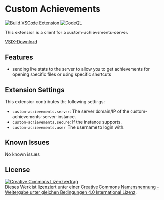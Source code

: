 # Custom Achievements

[![Build VSCode Extension](https://github.com/J0J0HA/custom-achievements-plugin-vscode/actions/workflows/main.yml/badge.svg)](https://github.com/J0J0HA/custom-achievements-plugin-vscode/actions/workflows/main.yml)
[![CodeQL](https://github.com/J0J0HA/custom-achievements-plugin-vscode/actions/workflows/codeql.yml/badge.svg)](https://github.com/J0J0HA/custom-achievements-plugin-vscode/actions/workflows/codeql.yml)

This extension is a client for a custom-achievements-server.

[VSIX-Download](https://files.jojojux.de/resources/builds/custom-achievements-plugin-vscode/)

## Features

* sending live stats to the server to allow you to get achievements for opening specific files or using specific shortcuts

## Extension Settings

This extension contributes the following settings:

* `custom-achievements.server`: The server domain/IP of the custom-achievements-server-instance.
* `custom-achievements.secure`: If the instance supports.
* `custom-achievements.user`: The username to login with.

## Known Issues

No known issues

## License
<a rel="license" href="http://creativecommons.org/licenses/by-sa/4.0/"><img alt="Creative Commons Lizenzvertrag" style="border-width:0" src="https://i.creativecommons.org/l/by-sa/4.0/88x31.png" /></a><br />Dieses Werk ist lizenziert unter einer <a rel="license" href="http://creativecommons.org/licenses/by-sa/4.0/">Creative Commons Namensnennung - Weitergabe unter gleichen Bedingungen 4.0 International Lizenz</a>.
